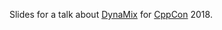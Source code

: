 Slides for a talk about [DynaMix](https://github.com/iboB/dynamix) for [CppCon](https://cppcon.org/) 2018.

